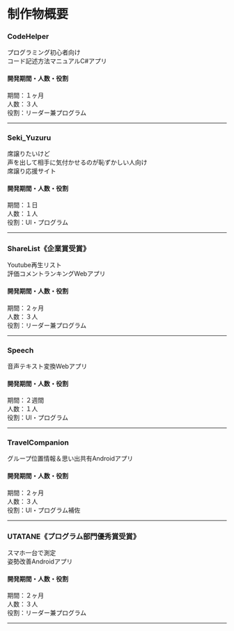 # 制作物概要
### CodeHelper
プログラミング初心者向け<br>
コード記述方法マニュアルC#アプリ

#### 開発期間・人数・役割
期間：１ヶ月<br>
人数：３人<br>
役割：リーダー兼プログラム

- - -

### Seki_Yuzuru
席譲りたいけど<br>
声を出して相手に気付かせるのが恥ずかしい人向け<br>
席譲り応援サイト

#### 開発期間・人数・役割
期間：１日<br>
人数：１人<br>
役割：UI・プログラム

- - -

### ShareList《企業賞受賞》
Youtube再生リスト<br>
評価コメントランキングWebアプリ

#### 開発期間・人数・役割
期間：２ヶ月<br>
人数：３人<br>
役割：リーダー兼プログラム

- - -

### Speech
音声テキスト変換Webアプリ

#### 開発期間・人数・役割
期間：２週間<br>
人数：１人<br>
役割：UI・プログラム

- - -

### TravelCompanion
グループ位置情報＆思い出共有Androidアプリ

#### 開発期間・人数・役割
期間：２ヶ月<br>
人数：３人<br>
役割：UI・プログラム補佐

- - -

### UTATANE《プログラム部門優秀賞受賞》
スマホ一台で測定<bR>
姿勢改善Androidアプリ

#### 開発期間・人数・役割
期間：２ヶ月<br>
人数：３人<br>
役割：リーダー兼プログラム

- - -
